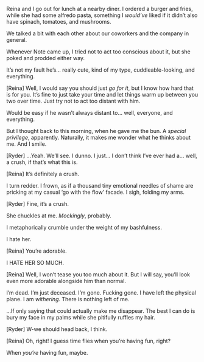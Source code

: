 Reina and I go out for lunch at a nearby diner. I ordered a burger and fries, while she had some alfredo pasta, something I _would’ve_ liked if it didn’t also have spinach, tomatoes, and mushrooms.

We talked a bit with each other about our coworkers and the company in general.

Whenever Note came up, I tried not to act too conscious about it, but she poked and prodded either way.

It’s not my fault he’s... really cute, kind of my type, cuddleable-looking, and everything.

[Reina] Well, I would say you should just _go for it_, but I know how hard that is for you. It’s fine to just take your time and let things warm up between you two over time. Just try not to act too distant with him.

Would be easy if he wasn’t always distant to... well, everyone, and everything.

But I thought back to this morning, when he gave me the bun. A _special privilege_, apparently. Naturally, it makes me wonder what he thinks about me. And I smile.

[Ryder] ...Yeah. We’ll see. I dunno. I just... I don’t think I’ve ever had a... well, a crush, if that’s what this is.

[Reina] It’s definitely a crush.

I turn redder. I frown, as if a thousand tiny emotional needles of shame are pricking at my casual ‘go with the flow’ facade. I sigh, folding my arms.

[Ryder] Fine, it’s a crush.

She chuckles at me. _Mockingly_, probably.

I metaphorically crumble under the weight of my bashfulness.

I hate her.

[Reina] You’re adorable.

I HATE HER SO MUCH.

[Reina] Well, I won’t tease you too much about it. But I will say, you’ll look even more adorable alongside him than normal.

I’m dead. I’m just deceased. I’m gone. Fucking gone. I have left the physical plane. I am _withering_. There is nothing left of me.

...If only saying that could actually make me disappear. The best I can do is bury my face in my palms while she pitifully ruffles my hair.

[Ryder] W-we should head back, I think.

[Reina] Oh, right! I guess time flies when you’re having fun, right?

When _you’re_ having fun, maybe.
